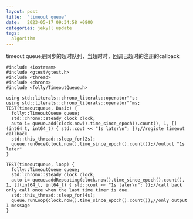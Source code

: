 ```yaml
---
layout: post
title:  "timeout queue"
date:   2023-05-17 09:34:58 +0800
categories: jekyll update
tags:
  algorithm 
---
```


timeout queue是同步的超时队列，当超时时，回调已超时的注册的callback

    #include <iostream>
    #include <gtest/gtest.h>
    #include <thread>
    #include <chrono>
    #include <folly/TimeoutQueue.h>

    using std::literals::chrono_literals::operator""s;
    using std::literals::chrono_literals::operator""ms;
    TEST(timeoutqueue, Basic) {
      folly::TimeoutQueue queue;
      std::chrono::steady_clock clock;
      auto i= queue.add(clock.now().time_since_epoch().count(), 1, [](int64_t, int64_t) { std::cout << "1s later\n"; });//registe timeout callback
      std::this_thread::sleep_for(2s);
      queue.runOnce(clock.now().time_since_epoch().count());//output "1s later"
    }

    TEST(timeoutqueue, loop) {
      folly::TimeoutQueue queue;
      std::chrono::steady_clock clock;
      auto i= queue.addRepeating(clock.now().time_since_epoch().count(), 1, [](int64_t, int64_t) { std::cout << "1s later\n"; });//call back only call once when the last time timer is due.
      std::this_thread::sleep_for(4s);
      queue.runLoop(clock.now().time_since_epoch().count());//only output 1 message
    }

